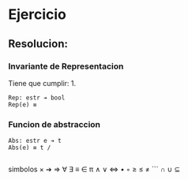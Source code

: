 # Ejercicio 

## Resolucion:

### Invariante de Representacion
Tiene que cumplir:
1. 
```
Rep: estr ➔ bool
Rep(e) ≡
```

### Funcion de abstraccion
```
Abs: estr e ➔ t
Abs(e) ≡ t / 
        

```

simbolos × ➔ ⇒ ∀ ∃ ≡ ∈ π ∧ ∨ ⇔ • ◦ ≥ ≤ ≠ ``` ∩ ∪ ⊆